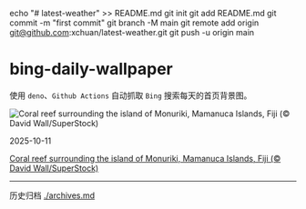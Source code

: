 echo "# latest-weather" >> README.md
git init
git add README.md
git commit -m "first commit"
git branch -M main
git remote add origin git@github.com:xchuan/latest-weather.git
git push -u origin main


# bing-daily-wallpaper

使用 `deno`、`Github Actions` 自动抓取 `Bing` 搜索每天的首页背景图。

<!-- BEGIN -->
<!--  Sat Oct 11 2025 03:24:46 GMT+0000 (Coordinated Universal Time) -->
  ![Coral reef surrounding the island of Monuriki, Mamanuca Islands, Fiji (© David Wall/SuperStock)](https://cn.bing.com/th?id=OHR.MonurikiFiji_EN-US0326449622_UHD.jpg&pid=hp&w=384&h=216&rs=1&c=4)

  2025-10-11

  [Coral reef surrounding the island of Monuriki, Mamanuca Islands, Fiji (© David Wall/SuperStock)](https://cn.bing.com/th?id=OHR.MonurikiFiji_EN-US0326449622_UHD.jpg)
<!-- END -->


---

历史归档 [./archives.md](./archives.md)